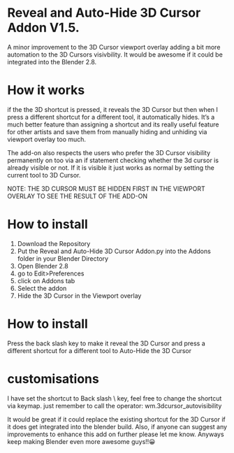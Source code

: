 # Reveal and Auto-Hide 3D Cursor Addon V1.5.

A minor improvement to the 3D Cursor viewport overlay adding a bit more automation to the 3D Cursors visivbility. It would be awesome if it could be integrated into the Blender 2.8. 

# How it works
if the the 3D shortcut is pressed, it reveals the 3D Cursor but then when I press a different shortcut for a different tool, it automatically hides.  It’s a much better feature than assigning a shortcut and its really useful feature for other artists and save them from manually hiding and unhiding via viewport overlay too much. 

The add-on also respects the users who prefer the 3D Cursor visibility permanently on too via an if statement checking whether the 3d cursor is already visible or not.  If it is visible it just works as normal by setting the current tool to 3D Cursor. 

NOTE: THE 3D CURSOR MUST BE HIDDEN FIRST IN THE VIEWPORT OVERLAY TO SEE THE RESULT OF THE ADD-ON

# How to install
1. Download the Repository
2. Put the Reveal and Auto-Hide 3D Cursor Addon.py into the Addons folder in your Blender Directory  
3. Open Blender 2.8
4. go to Edit>Preferences
5. click on Addons tab 
6. Select the addon 
7. Hide the 3D Cursor in the Viewport overlay

# How to install
Press the back slash key to make it reveal the 3D Cursor and press a different shortcut for a different tool to Auto-Hide the 3D Cursor 

# customisations
I have set the shortcut to Back slash \ key, feel free to change the shortcut via keymap. just remember to call the operator: wm.3dcursor_autovisibility 

It would be great if it could replace the existing shortcut for the 3D Cursor if it does get integrated into the blender build. Also, if anyone can suggest any improvements to enhance this add on further please let me know. Anyways keep making Blender even more awesome guys!!😀
